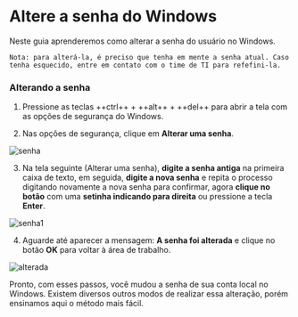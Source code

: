 # Altere a senha do Windows

Neste guia aprenderemos como alterar a senha do usuário no Windows.

```Nota: para alterá-la, é preciso que tenha em mente a senha atual. Caso tenha esquecido, entre em contato com o time de TI para refefini-la.```

### Alterando a senha

1. Pressione as teclas ++ctrl++ + ++alt++ + ++del++ para abrir a tela com as opções de segurança do Windows.

2. Nas opções de segurança, clique em **Alterar uma senha**.

![senha](/assets/images/alterar-senha-de-login-do-windows-10.png#center)

3. Na tela seguinte (Alterar uma senha), **digite a senha antiga** na primeira caixa de texto, em seguida, **digite a nova senha** e repita o processo digitando novamente a nova senha para confirmar, agora **clique no botão** com uma **setinha indicando para direita** ou pressione a tecla **Enter**.

![senha1](/assets/images/mudar-a-senha-do-windows-10.gif#center)

4. Aguarde até aparecer a mensagem: **A senha foi alterada** e clique no botão **OK** para voltar à área de trabalho.

![alterada](/assets/images/senha-do-windows-10-alterada.png#center)

Pronto, com esses passos, você mudou a senha de sua conta local no Windows. Existem diversos outros modos de realizar essa alteração, porém ensinamos aqui o método mais fácil.